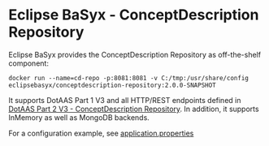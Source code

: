 # Eclipse BaSyx - ConceptDescription Repository 
Eclipse BaSyx provides the ConceptDescription Repository as off-the-shelf component:

    docker run --name=cd-repo -p:8081:8081 -v C:/tmp:/usr/share/config eclipsebasyx/conceptdescription-repository:2.0.0-SNAPSHOT 


It supports DotAAS Part 1 V3 and all HTTP/REST endpoints defined in [DotAAS Part 2 V3 - ConceptDescription Repository](https://app.swaggerhub.com/apis/Plattform_i40/ConceptDescriptionRepositoryServiceSpecification/V3.0_SSP-001).
In addition, it supports InMemory as well as MongoDB backends. 

For a configuration example, see [application.properties](basyx.conceptdescriptionrepository.component/src/main/resources/application.properties)
